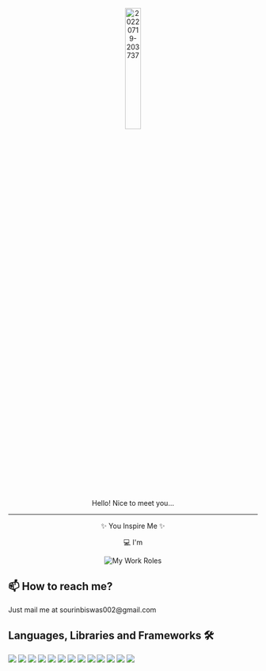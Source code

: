 <div background="white"><p align="center"><a href="https://sourrinn.netlify.app" target="_blank"><img width="25%" src="https://i.ibb.co/VqQQRDm/20220808-220135.png" alt="20220719-203737" border="0"></a></div>
<p align="center" font-size="10px">Hello! Nice to meet you...</p>
<hr>
<p align="center" font-size="10px">✨ You Inspire Me ✨</p>
<div display="flex" flex-direction="row" align="center" justify-content="center"><p>💻 I'm</p><img src="https://readme-typing-svg.herokuapp.com?size=35&pause=500&center=true&width=800&lines=Sourin+Biswas;Computer+Science+Engineer;A+Tech+-+Enthusiast;MERN+Stack+Web+Developer;Pseudo+Python+Developer;Media+Productions+Consultant;Influential+Content+Writer+%26+Editor;A+Freelancer" alt="My Work Roles" /></div>

## 📫 How to reach me?
<p >Just mail me at sourinbiswas002@gmail.com</p>
  
## Languages, Libraries and Frameworks 🛠
<p align="left"> 
<img src="https://img.shields.io/badge/java-0078D6?style=for-the-badge&logo=java&logoColor=ffdd54"/>
<img src="https://img.shields.io/badge/python-3670A0?style=for-the-badge&logo=python&logoColor=ffdd54"/>
<a href="https://en.wikipedia.org/wiki/HTML" target="_blank"><img src="https://img.shields.io/badge/html5-%23E34F26.svg?style=for-the-badge&logo=html5&logoColor=white"/></a>
<img src="https://img.shields.io/badge/css3-%231572B6.svg?style=for-the-badge&logo=css3&logoColor=white"/>
<img src="https://img.shields.io/badge/javascript-%23323330.svg?style=for-the-badge&logo=javascript&logoColor=%23F7DF1E"/>
<img src="https://img.shields.io/badge/Windows-0078D6?style=for-the-badge&logo=windows&logoColor=white"/>
<a href="https://github.com/sourrinn"><img src="https://img.shields.io/badge/github-%23121011.svg?style=for-the-badge&logo=github&logoColor=white"/></a>
<a href="https://mongodb.com"><img src="https://img.shields.io/badge/MongoDB-%234ea94b.svg?style=for-the-badge&logo=mongodb&logoColor=white"/></a>
<a href="https://reactjs.org" target="_blank"><img src="https://img.shields.io/badge/-ReactJs-darkblue.svg?style=for-the-badge&logo=react"/></a>
<a href="https://canva.com" target="_blank"><img src="https://img.shields.io/badge/Canva-%2300C4CC.svg?style=for-the-badge&logo=Canva&logoColor=white"/></a>
<img src="https://img.shields.io/badge/jupyter-%23FA0F00.svg?style=for-the-badge&logo=jupyter&logoColor=white"/>
<img src="https://img.shields.io/badge/Visual%20Studio-5C2D91.svg?style=for-the-badge&logo=visual-studio&logoColor=white"/>
<a href="https://aws.amazon.com" target="_blank"><img src="https://img.shields.io/badge/AWS-%23FF9900.svg?style=for-the-badge&logo=amazon-aws&logoColor=white"/></a>


<!---
Sourin007/Sourin007 is a ✨ special ✨ repository because its `README.md` (this file) appears on your GitHub profile.
You can click the Preview link to take a look at your changes.
--->
